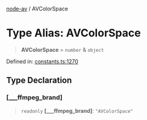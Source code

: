 [node-av](../globals.md) / AVColorSpace

# Type Alias: AVColorSpace

> **AVColorSpace** = `number` & `object`

Defined in: [constants.ts:1270](https://github.com/seydx/av/blob/f8631fc881b394300b1479f511d55cf1c370a87f/src/constants/constants.ts#L1270)

## Type Declaration

### \[\_\_\_ffmpeg\_brand\]

> `readonly` **\[\_\_\_ffmpeg\_brand\]**: `"AVColorSpace"`

